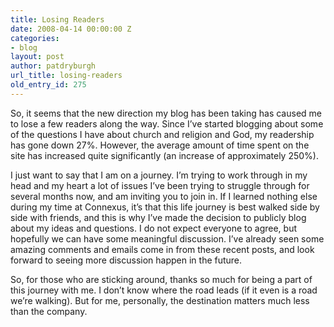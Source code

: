 ```yaml
---
title: Losing Readers
date: 2008-04-14 00:00:00 Z
categories:
- blog
layout: post
author: patdryburgh
url_title: losing-readers
old_entry_id: 275
---
```


So, it seems that the new direction my blog has been taking has caused me to lose a few readers along the way. Since I’ve started blogging about some of the questions I have about church and religion and God, my readership has gone down 27%. However, the average amount of time spent on the site has increased quite significantly (an increase of approximately 250%).

I just want to say that I am on a journey. I’m trying to work through in my head and my heart a lot of issues I’ve been trying to struggle through for several months now, and am inviting you to join in. If I learned nothing else during my time at Connexus, it’s that this life journey is best walked side by side with friends, and this is why I’ve made the decision to publicly blog about my ideas and questions. I do not expect everyone to agree, but hopefully we can have some meaningful discussion. I’ve already seen some amazing comments and emails come in from these recent posts, and look forward to seeing more discussion happen in the future.

So, for those who are sticking around, thanks so much for being a part of this journey with me. I don’t know where the road leads (if it even is a road we’re walking). But for me, personally, the destination matters much less than the company.